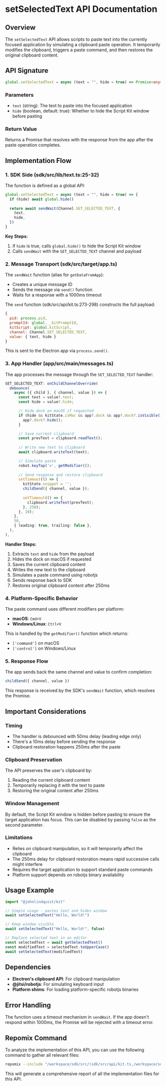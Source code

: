 # setSelectedText API Documentation

## Overview
The `setSelectedText` API allows scripts to paste text into the currently focused application by simulating a clipboard paste operation. It temporarily modifies the clipboard, triggers a paste command, and then restores the original clipboard content.

## API Signature
```typescript
global.setSelectedText = async (text = "", hide = true) => Promise<any>
```

### Parameters
- `text` (string): The text to paste into the focused application
- `hide` (boolean, default: true): Whether to hide the Script Kit window before pasting

### Return Value
Returns a Promise that resolves with the response from the app after the paste operation completes.

## Implementation Flow

### 1. SDK Side (sdk/src/lib/text.ts:25-32)

The function is defined as a global API:

```typescript
global.setSelectedText = async (text = "", hide = true) => {
  if (hide) await global.hide()
  
  return await sendWait(Channel.SET_SELECTED_TEXT, {
    text,
    hide,
  })
}
```

**Key Steps:**
1. If `hide` is true, calls `global.hide()` to hide the Script Kit window
2. Calls `sendWait` with the `SET_SELECTED_TEXT` channel and payload

### 2. Message Transport (sdk/src/target/app.ts)

The `sendWait` function (alias for `getDataFromApp`):
- Creates a unique message ID
- Sends the message via `send()` function
- Waits for a response with a 1000ms timeout

The `send` function (sdk/src/api/kit.ts:273-298) constructs the full payload:
```javascript
{
  pid: process.pid,
  promptId: global.__kitPromptId,
  kitScript: global.kitScript,
  channel: Channel.SET_SELECTED_TEXT,
  value: { text, hide }
}
```

This is sent to the Electron app via `process.send()`.

### 3. App Handler (app/src/main/messages.ts)

The app processes the message through the `SET_SELECTED_TEXT` handler:

```typescript
SET_SELECTED_TEXT: onChildChannelOverride(
  debounce(
    async ({ child }, { channel, value }) => {
      const text = value?.text;
      const hide = value?.hide;

      // Hide dock on macOS if requested
      if (hide && kitState.isMac && app?.dock && app?.dock?.isVisible()) {
        app?.dock?.hide();
      }

      // Save current clipboard
      const prevText = clipboard.readText();
      
      // Write new text to clipboard
      await clipboard.writeText(text);

      // Simulate paste
      robot.keyTap('v', getModifier());
      
      // Send response and restore clipboard
      setTimeout(() => {
        kitState.snippet = '';
        childSend({ channel, value });
        
        setTimeout(() => {
          clipboard.writeText(prevText);
        }, 250);
      }, 10);
    },
    50,
    { leading: true, trailing: false },
  ),
),
```

**Handler Steps:**
1. Extracts `text` and `hide` from the payload
2. Hides the dock on macOS if requested
3. Saves the current clipboard content
4. Writes the new text to the clipboard
5. Simulates a paste command using robotjs
6. Sends response back to SDK
7. Restores original clipboard content after 250ms

### 4. Platform-Specific Behavior

The paste command uses different modifiers per platform:
- **macOS**: `Cmd+V`
- **Windows/Linux**: `Ctrl+V`

This is handled by the `getModifier()` function which returns:
- `['command']` on macOS
- `['control']` on Windows/Linux

### 5. Response Flow

The app sends back the same channel and value to confirm completion:
```javascript
childSend({ channel, value })
```

This response is received by the SDK's `sendWait` function, which resolves the Promise.

## Important Considerations

### Timing
- The handler is debounced with 50ms delay (leading edge only)
- There's a 10ms delay before sending the response
- Clipboard restoration happens 250ms after the paste

### Clipboard Preservation
The API preserves the user's clipboard by:
1. Reading the current clipboard content
2. Temporarily replacing it with the text to paste
3. Restoring the original content after 250ms

### Window Management
By default, the Script Kit window is hidden before pasting to ensure the target application has focus. This can be disabled by passing `false` as the second parameter.

### Limitations
- Relies on clipboard manipulation, so it will temporarily affect the clipboard
- The 250ms delay for clipboard restoration means rapid successive calls might interfere
- Requires the target application to support standard paste commands
- Platform support depends on robotjs binary availability

## Usage Example

```typescript
import "@johnlindquist/kit"

// Simple usage - pastes text and hides window
await setSelectedText("Hello, World!")

// Keep window visible
await setSelectedText("Hello, World!", false)

// Replace selected text in an editor
const selectedText = await getSelectedText()
const modifiedText = selectedText.toUpperCase()
await setSelectedText(modifiedText)
```

## Dependencies
- **Electron's clipboard API**: For clipboard manipulation
- **@jitsi/robotjs**: For simulating keyboard input
- **Platform shims**: For loading platform-specific robotjs binaries

## Error Handling
The function uses a timeout mechanism in `sendWait`. If the app doesn't respond within 1000ms, the Promise will be rejected with a timeout error.


## Repomix Command

To analyze the implementation of this API, you can use the following command to gather all relevant files:

```bash
repomix --include "/workspace/sdk/src/(sdk/src/api/kit.ts,/workspace/sdk/src/(sdk/src/lib/text.ts"
```

This will generate a comprehensive report of all the implementation files for this API.